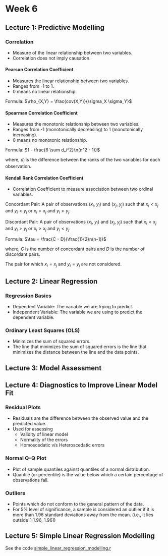 # Week 6

## Lecture 1: Predictive Modelling

### Correlation

- Measure of the linear relationship between two variables.
- Correlation does not imply causation.

#### Pearson Correlation Coefficient

- Measures the linear relationship between two variables.
- Ranges from -1 to 1.
- 0 means no linear relationship.

Formula: $\rho_{X,Y} = \frac{cov(X,Y)}{\sigma_X \sigma_Y}$

#### Spearman Correlation Coefficient

- Measures the monotonic relationship between two variables.
- Ranges from -1 (monotonically decreasing) to 1 (monotonically increasing).
- 0 means no monotonic relationship.

Formula: $1 - \frac{6 \sum d_i^2}{n(n^2 - 1)}$

where, $d_i$ is the difference between the ranks of the two variables for each observation.

#### Kendall Rank Correlation Coefficient

- Correlation Coefficient to measure association between two ordinal variables.

Concordant Pair: A pair of observations ($x_i$, $y_i$) and ($x_j$, $y_j$) such that $x_i < x_j$ and $y_i < y_j$ or $x_i > x_j$ and $y_i > y_j$.

Discordant Pair: A pair of observations ($x_i$, $y_i$) and ($x_j$, $y_j$) such that $x_i < x_j$ and $y_i > y_j$ or $x_i > x_j$ and $y_i < y_j$.

Formula: $\tau = \frac{C - D}{\frac{1}{2}n(n-1)}$

where, $C$ is the number of concordant pairs and $D$ is the number of discordant pairs.

The pair for which $x_i = x_j$ and $y_i = y_j$ are not considered.

## Lecture 2: Linear Regression

### Regression Basics

- Dependent Variable: The variable we are trying to predict.
- Independent Variable: The variable we are using to predict the dependent variable.

### Ordinary Least Squares (OLS)

- Minimizes the sum of squared errors.
- The line that minimizes the sum of squared errors is the line that minimizes the distance between the line and the data points.

## Lecture 3: Model Assessment

## Lecture 4: Diagnostics to Improve Linear Model Fit

### Residual Plots

- Residuals are the difference between the observed value and the predicted value.
- Used for assessing
  - Validity of linear model
  - Normality of the errors
  - Homoscedatic v/s Heteroscedatic errors

### Normal Q-Q Plot

- Plot of sample quantiles against quantiles of a normal distribution.
- Quantile (or percentile) is the value below which a certain percentage of observations fall.

### Outliers

- Points which do not conform to the general pattern of the data.
- For 5% level of significance, a sample is considered an outlier if it is more than 1.96 standard deviations away from the mean. (i.e., it lies outside [-1.96, 1.96])

## Lecture 5: Simple Linear Regression Modelling

See the code [simple_linear_regression_modelling.r](./2_simple_linear_regression_modelling.r)
